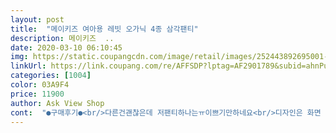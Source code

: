 ```yaml
---
layout: post 
title:  "메이키즈 여아용 레빗 오가닉 4종 삼각팬티" 
description: 메이키즈  ..
date: 2020-03-10 06:10:45 
img: https://static.coupangcdn.com/image/retail/images/252443892695001-5203281e-c366-46a7-a21f-aa9fd2d592a1.jpg 
linkUrl: https://link.coupang.com/re/AFFSDP?lptag=AF2901789&subid=ahnPublicAsk&pageKey=1217298772&itemId=2204504104&vendorItemId=70202360443&traceid=V0-113-5c5b0f36fb15f02c 
categories: [1004] 
color: 03A9F4 
price: 11900 
author: Ask View Shop 
cont:  "●구매후기●<br/>다른건괜찮은데 저팬티하나는ㅠ이쁘기만하네요<br/>디자인은 화면 그대로이고 바느질 꼼꼼히 잘되어 있어요<br/>몇 개는 무늬가 나염이 아니라 뜯기는? 코팅된거예요.<br/>ㅠ<br/>별 하나 뺀 이유 입니다<br/>세탁시 물빠짐 없었고요<br/>아이 팬티를 고를때 가장 신경쓰는 부분이 허리 밴딩 이예요<br/>이 제품은 허리 밴딩이 쪼이지 않아서 좋아요<br/>작게나왔어요<br/>제가 찾는 스타일 입니다<br/>포장 다뜯어서 조카주려구요<br/>하지만 오가닉 제품 치곤 면이 좀 뻣뻣한 느낌이 있어요ㅠ<br/>" 
---
```

